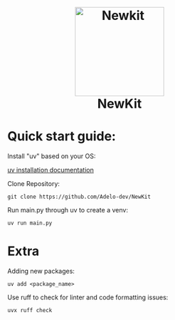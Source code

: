 <h1 align="center">
  <br>
  <img src="https://i.imgur.com/6dmGfVb.png" alt="Newkit" width="200"></a>
  <br>
  NewKit
  <br>
</h1>

# Quick start guide:

Install "uv" based on your OS: 

[uv installation documentation](https://docs.astral.sh/uv/getting-started/installation/#__tabbed_1_2)

Clone Repository:

```
git clone https://github.com/Adelo-dev/NewKit
```

Run main.py through uv to create a venv:
```
uv run main.py
```

# Extra
Adding new packages:
```
uv add <package_name>
```

Use ruff to check for linter and code formatting issues:
```
uvx ruff check
```